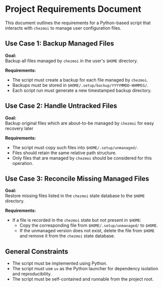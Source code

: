 # Project Requirements Document

This document outlines the requirements for a Python-based script that interacts with `chezmoi` to manage user configuration files.

## Use Case 1: Backup Managed Files

**Goal:**  
Backup all files managed by `chezmoi` in the user's `$HOME` directory.

**Requirements:**
- The script must create a backup for each file managed by `chezmoi`.
- Backups must be stored in `$HOME/.setup/backup/YYYYMMDD-HHMMSS/`.
- Each script run must generate a new timestamped backup directory.

## Use Case 2: Handle Untracked Files

**Goal:**  
Backup original files which are about-to-be managed by `chezmoi` for easy recovery later

**Requirements:**
- The script must copy such files into `$HOME/.setup/unmanaged/`.
- Files should retain the same relative path structure.
- Only files that are managed by `chezmoi` should be considered for this operation.

## Use Case 3: Reconcile Missing Managed Files

**Goal:**  
Restore missing files listed in the `chezmoi` state database to the `$HOME` directory.

**Requirements:**
- If a file is recorded in the `chezmoi` state but not present in `$HOME`:
  - Copy the corresponding file from `$HOME/.setup/unmanaged/` to `$HOME`.
  - If the unmanaged version does not exist, delete the file from `$HOME` and remove it from the `chezmoi` state database.

## General Constraints

- The script must be implemented using Python.
- The script must use `uv` as the Python launcher for dependency isolation and reproducibility.
- The script must be self-contained and runnable from the project root.